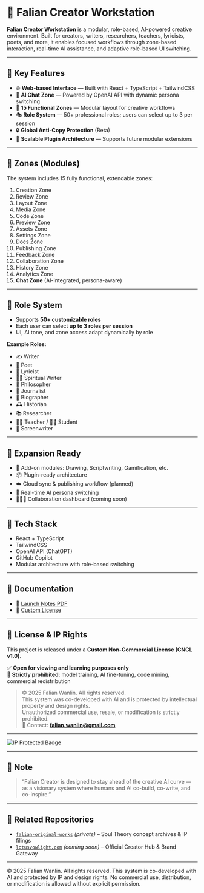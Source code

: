 # 🌟 Falian Creator Workstation

**Falian Creator Workstation** is a modular, role-based, AI-powered creative environment. Built for creators, writers, researchers, teachers, lyricists, poets, and more, it enables focused workflows through zone-based interaction, real-time AI assistance, and adaptive role-based UI switching.

---

## 🔧 Key Features

- 🌐 **Web-based Interface** — Built with React + TypeScript + TailwindCSS  
- 🧠 **AI Chat Zone** — Powered by OpenAI API with dynamic persona switching  
- 🧩 **15 Functional Zones** — Modular layout for creative workflows  
- 🎭 **Role System** — 50+ professional roles; users can select up to 3 per session  
- 🔒 **Global Anti-Copy Protection** (Beta)  
- 🔁 **Scalable Plugin Architecture** — Supports future modular extensions  

---

## 📁 Zones (Modules)

The system includes 15 fully functional, extendable zones:

1. Creation Zone  
2. Review Zone  
3. Layout Zone  
4. Media Zone  
5. Code Zone  
6. Preview Zone  
7. Assets Zone  
8. Settings Zone  
9. Docs Zone  
10. Publishing Zone  
11. Feedback Zone  
12. Collaboration Zone  
13. History Zone  
14. Analytics Zone  
15. **Chat Zone** (AI-integrated, persona-aware)

---

## 👤 Role System

- Supports **50+ customizable roles**  
- Each user can select **up to 3 roles per session**  
- UI, AI tone, and zone access adapt dynamically by role

**Example Roles:**

- ✍️ Writer  
- 🎤 Poet  
- 🎼 Lyricist  
- 🧘‍♀️ Spiritual Writer  
- 🧠 Philosopher  
- 📰 Journalist  
- 👤 Biographer  
- 🕰️ Historian  
- 📚 Researcher  
- 👩‍🏫 Teacher / 👨‍🎓 Student  
- 🎥 Screenwriter  

---

## 🧬 Expansion Ready

- 🔧 Add-on modules: Drawing, Scriptwriting, Gamification, etc.  
- 📦 Plugin-ready architecture  
- ☁️ Cloud sync & publishing workflow (planned)  
- 🔄 Real-time AI persona switching  
- 🧑‍🤝‍🧑 Collaboration dashboard (coming soon)  

---

## 🧰 Tech Stack

- React + TypeScript  
- TailwindCSS  
- OpenAI API (ChatGPT)  
- GitHub Copilot  
- Modular architecture with role-based switching  

---

## 📄 Documentation

- 📘 [Launch Notes PDF](./Falian_Creator_Workstation_Launch_Notes.pdf)  
- 🔐 [Custom License](./LICENSE.md)  

---

## 🔐 License & IP Rights

This project is released under a **Custom Non-Commercial License (CNCL v1.0)**.

✅ **Open for viewing and learning purposes only**  
🚫 **Strictly prohibited**: model training, AI fine-tuning, code mining, commercial redistribution

> © 2025 Falian Wanlin. All rights reserved.  
> This system was co-developed with AI and is protected by intellectual property and design rights.  
> Unauthorized commercial use, resale, or modification is strictly prohibited.  
> 📩 Contact: **falian.wanlin@gmail.com**

---

![IP Protected Badge](https://user-images.githubusercontent.com/placeholder/ip-protection-badge.png)

---

## 📢 Note

> “Falian Creator is designed to stay ahead of the creative AI curve —  
> as a visionary system where humans and AI co-build, co-write, and co-inspire.”

---

## 🔗 Related Repositories

- [`falian-original-works`](https://github.com/FalianWanlin/falian-original-works) *(private)* – Soul Theory concept archives & IP filings  
- [`lotusvowlight.com`](https://www.lotusvowlight.com) *(coming soon)* – Official Creator Hub & Brand Gateway  

---

© 2025 Falian Wanlin. All rights reserved. This system is co-developed with AI and protected by IP and design rights. No commercial use, distribution, or modification is allowed without explicit permission.

